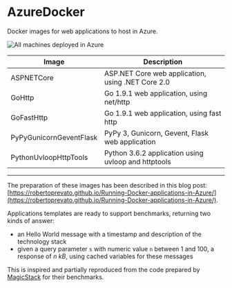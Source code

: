 # AzureDocker
Docker images for web applications to host in Azure.

![All machines deployed in Azure](https://robertoprevato.github.io/images/posts/azuredocker/azure-tutorial-rg-demo-apps.png)

| Image   | Description |
|---------|-------------|
| ASPNETCore | ASP.NET Core web application, using .NET Core 2.0 |
| GoHttp | Go 1.9.1 web application, using net/http |
| GoFastHttp | Go 1.9.1 web application, using fast http |
| PyPyGunicornGeventFlask | PyPy 3, Gunicorn, Gevent, Flask web application |
| PythonUvloopHttpTools | Python 3.6.2 application using uvloop and httptools |

---

The preparation of these images has been described in this blog post: [https://robertoprevato.github.io/Running-Docker-applications-in-Azure/](https://robertoprevato.github.io/Running-Docker-applications-in-Azure/).

Applications templates are ready to support benchmarks, returning two kinds of answer:
* an Hello World message with a timestamp and description of the technology stack
* given a query parameter `s` with numeric value `n` between 1 and 100, a response of _n kB_, using cached variables for these messages

This is inspired and partially reproduced from the code prepared by [MagicStack](https://github.com/MagicStack) for their benchmarks.